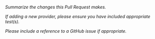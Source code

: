 _Summarize the changes this Pull Request makes._

_If adding a new provider, please ensure you have included appropriate test(s)._

_Please include a reference to a GitHub issue if appropriate._
